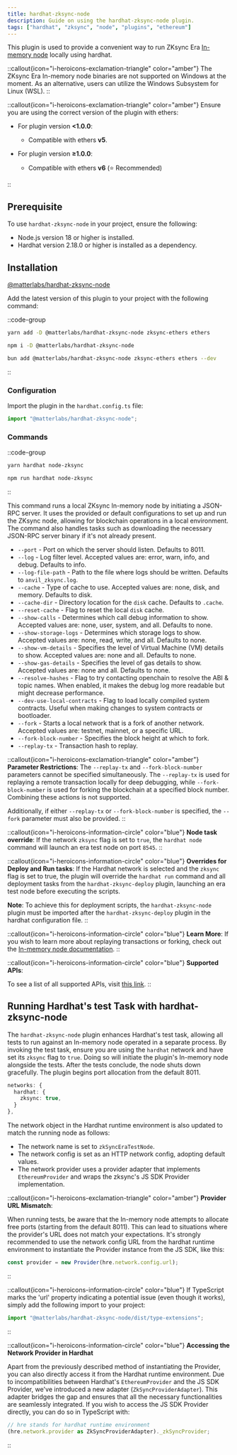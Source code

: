 ```yaml
---
title: hardhat-zksync-node
description: Guide on using the hardhat-zksync-node plugin.
tags: ["hardhat", "zksync", "node", "plugins", "ethereum"]
---
```


This plugin is used to provide a convenient way to run ZKsync Era [In-memory node](/zksync-era/tooling/local-setup/in-memory-node) locally using hardhat.

::callout{icon="i-heroicons-exclamation-triangle" color="amber"}
The ZKsync Era In-memory node binaries are not supported on Windows at the moment.
As an alternative, users can utilize the Windows Subsystem for Linux (WSL).
::

::callout{icon="i-heroicons-exclamation-triangle" color="amber"}
Ensure you are using the correct version of the plugin with ethers:

- For plugin version **<1.0.0**:

  - Compatible with ethers **v5**.

- For plugin version **≥1.0.0**:
  - Compatible with ethers **v6** (⭐ Recommended)

::

## Prerequisite

To use `hardhat-zksync-node` in your project, ensure the following:

- Node.js version 18 or higher is installed.
- Hardhat version 2.18.0 or higher is installed as a dependency.

## Installation

[@matterlabs/hardhat-zksync-node](https://www.npmjs.com/package/@matterlabs/hardhat-zksync-node)

Add the latest version of this plugin to your project with the following command:

::code-group

```bash [yarn]
yarn add -D @matterlabs/hardhat-zksync-node zksync-ethers ethers
```

```bash [npm]
npm i -D @matterlabs/hardhat-zksync-node
```

```bash [bun]
bun add @matterlabs/hardhat-zksync-node zksync-ethers ethers --dev
```

::

### Configuration

Import the plugin in the `hardhat.config.ts` file:

```javascript
import "@matterlabs/hardhat-zksync-node";
```

### Commands

::code-group

```sh [yarn]
yarn hardhat node-zksync
```

```sh [npm]
npm run hardhat node-zksync
```

::

This command runs a local ZKsync In-memory node by initiating a JSON-RPC server.
It uses the provided or default configurations to set up and run the ZKsync node, allowing for blockchain operations in a local environment.
The command also handles tasks such as downloading the necessary JSON-RPC server binary if it's not already present.

- `--port` - Port on which the server should listen. Defaults to 8011.
- `--log` - Log filter level. Accepted values are: error, warn, info, and debug. Defaults to info.
- `--log-file-path` - Path to the file where logs should be written. Defaults to `anvil_zksync.log`.
- `--cache` - Type of cache to use. Accepted values are: none, disk, and memory. Defaults to disk.
- `--cache-dir` - Directory location for the `disk` cache. Defaults to `.cache`.
- `--reset-cache` - Flag to reset the local `disk` cache.
- `--show-calls` - Determines which call debug information to show. Accepted values are: none, user, system, and all. Defaults to none.
- `--show-storage-logs` - Determines which storage logs to show. Accepted values are: none, read, write, and all. Defaults to none.
- `--show-vm-details` - Specifies the level of Virtual Machine (VM) details to show. Accepted values are: none and all. Defaults to none.
- `--show-gas-details` - Specifies the level of gas details to show. Accepted values are: none and all. Defaults to none.
- `--resolve-hashes` - Flag to try contacting openchain to resolve the ABI & topic names.
  When enabled, it makes the debug log more readable but might decrease performance.
- `--dev-use-local-contracts` - Flag to load locally compiled system contracts. Useful when making changes to system contracts or bootloader.
- `--fork` - Starts a local network that is a fork of another network. Accepted values are: testnet, mainnet, or a specific URL.
- `--fork-block-number` - Specifies the block height at which to fork.
- `--replay-tx` - Transaction hash to replay.

::callout{icon="i-heroicons-exclamation-triangle" color="amber"}
**Parameter Restrictions**:
The `--replay-tx` and `--fork-block-number` parameters cannot be specified simultaneously.
The `--replay-tx` is used for replaying a remote transaction locally for deep debugging,
while `--fork-block-number` is used for forking the blockchain at a specified block number.
Combining these actions is not supported.

Additionally, if either `--replay-tx` or `--fork-block-number` is specified, the `--fork` parameter must also be provided.
::

::callout{icon="i-heroicons-information-circle" color="blue"}
**Node task override**:
If the network `zksync` flag is set to `true`, the `hardhat node` command will launch an era test node on port `8545`.
::

::callout{icon="i-heroicons-information-circle" color="blue"}
**Overrides for Deploy and Run tasks**:
If the Hardhat network is selected and the `zksync` flag is set to true,
the plugin will override the `hardhat run` command and all deployment tasks from the `hardhat-zksync-deploy` plugin,
launching an era test node before executing the scripts.

**Note**:
To achieve this for deployment scripts,
the `hardhat-zksync-node` plugin must be imported after the `hardhat-zksync-deploy` plugin in the hardhat configuration file.
::

::callout{icon="i-heroicons-information-circle" color="blue"}
**Learn More**:
If you wish to learn more about replaying transactions or forking,
check out the [In-memory node documentation](/zksync-era/tooling/local-setup/in-memory-node).
::

::callout{icon="i-heroicons-information-circle" color="blue"}
**Supported APIs**:

To see a list of all supported APIs, visit [this link](%%zk_git_repo_era-test-node%%/blob/main/SUPPORTED_APIS.md).
::

## Running Hardhat's test Task with hardhat-zksync-node

The `hardhat-zksync-node` plugin enhances Hardhat's test task, allowing all tests to run against an In-memory node operated in a separate process.
By invoking the test task, ensure you are using the `hardhat` network and have set its `zksync` flag to `true`.
Doing so will initiate the plugin's In-memory node alongside the tests. After the tests conclude, the node shuts down gracefully.
The plugin begins port allocation from the default 8011.

```ts
networks: {
  hardhat: {
    zksync: true,
  }
},
```

The network object in the Hardhat runtime environment is also updated to match the running node as follows:

- The network name is set to `zkSyncEraTestNode`.
- The network config is set as an HTTP network config, adopting default values.
- The network provider uses a provider adapter that implements `EthereumProvider` and wraps the zksync's JS SDK Provider implementation.

::callout{icon="i-heroicons-exclamation-triangle" color="amber"}
**Provider URL Mismatch**:

When running tests, be aware that the In-memory node attempts to allocate free ports (starting from the default 8011).
This can lead to situations where the provider's URL does not match your expectations.
It's strongly recommended to use the network config URL from the hardhat runtime environment
to instantiate the Provider instance from the JS SDK, like this:

```typescript
const provider = new Provider(hre.network.config.url);
```

::

::callout{icon="i-heroicons-information-circle" color="blue"}
If TypeScript marks the 'url' property indicating a potential issue (even though it works), simply add the following import to your project:

```typescript
import "@matterlabs/hardhat-zksync-node/dist/type-extensions";
```

::

::callout{icon="i-heroicons-information-circle" color="blue"}
**Accessing the Network Provider in Hardhat**

Apart from the previously described method of instantiating the Provider, you can also directly access it from the Hardhat runtime environment.
Due to incompatibilities between Hardhat's `EthereumProvider` and the JS SDK Provider, we've introduced a new adapter (`ZkSyncProviderAdapter`).
This adapter bridges the gap and ensures that all the necessary functionalities are seamlessly integrated.
If you wish to access the JS SDK Provider directly, you can do so in TypeScript with:

```typescript
// hre stands for hardhat runtime environment
(hre.network.provider as ZkSyncProviderAdapter)._zkSyncProvider;
```

::
